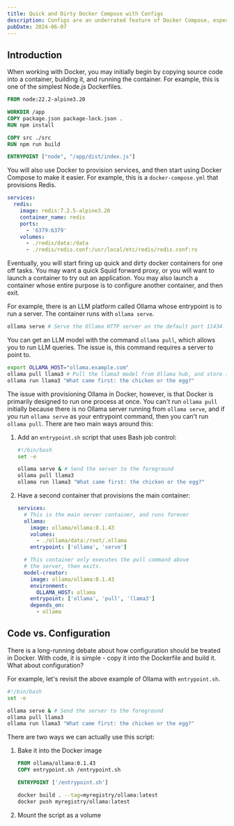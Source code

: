 ```yaml
---
title: Quick and Dirty Docker Compose with Configs
description: Configs are an underrated feature of Docker Compose, especially for simpler setups.
pubDate: 2024-06-07
---
```


## Introduction

When working with Docker, you may initially begin by copying source code into
a container, building it, and running the container.
For example, this is one of the simplest Node.js Dockerfiles.

```dockerfile
FROM node:22.2-alpine3.20

WORKDIR /app
COPY package.json package-lock.json .
RUN npm install

COPY src ./src
RUN npm run build

ENTRYPOINT ["node", "/app/dist/index.js"]
```

You will also use Docker to provision services, and then start using
Docker Compose to make it easier.
For example, this is a `docker-compose.yml` that provisions Redis.

```yaml
services:
  redis:
    image: redis:7.2.5-alpine3.20
    container_name: redis
    ports:
      - '6379:6379'
    volumes:
      - ./redis/data:/data
      - ./redis/redis.conf:/usr/local/etc/redis/redis.conf:ro
```

Eventually, you will start firing up quick and dirty docker containers for one off tasks.
You may want a quick Squid forward proxy, or you will want to launch a container
to try out an application.
You may also launch a container whose entire purpose is to configure another container,
and then exit.

For example, there is an LLM platform called Ollama whose entrypoint is to run a server.
The container runs with `ollama serve`.

```sh
ollama serve # Serve the Ollama HTTP server on the default port 11434
```

You can get an LLM model with the command `ollama pull`, which allows you to run LLM queries.
The issue is, this command requires a server to point to.

```sh
export OLLAMA_HOST="ollama.example.com"
ollama pull llama3 # Pull the llama3 model from Ollama hub, and store it on ollama.example.com
ollama run llama3 "What came first: the chicken or the egg?"
```

The issue with provisioning Ollama in Docker, however, is that Docker is primarily designed
to run one process at once.
You can't run `ollama pull` initially because there is no Ollama server running from
`ollama serve`, and if you run `ollama serve` as your entrypoint command, then you can't run
`ollama pull`.
There are two main ways around this:

1. Add an `entrypoint.sh` script that uses Bash job control:

    ```bash
    #!/bin/bash
    set -e

    ollama serve & # Send the server to the foreground
    ollama pull llama3
    ollama run llama3 "What came first: the chicken or the egg?"
    ```

2. Have a second container that provisions the main container:

    ```yaml
    services:
      # This is the main server container, and runs forever
      ollama:
        image: ollama/ollama:0.1.43
        volumes:
          - ./ollama/data:/root/.ollama
        entrypoint: ['ollama', 'serve']

      # This container only executes the pull command above
      # the server, then exits.
      model-creator:
        image: ollama/ollama:0.1.43
        environment:
          OLLAMA_HOST: ollama
        entrypoint: ['ollama', 'pull', 'llama3']
        depends_on:
          - ollama
    ```

## Code vs. Configuration

There is a long-running debate about how configuration should be treated
in Docker. With code, it is simple - copy it into the Dockerfile and build it.
What about configuration?

For example, let's revisit the above example of Ollama with `entrypoint.sh`.

```bash
#!/bin/bash
set -e

ollama serve & # Send the server to the foreground
ollama pull llama3
ollama run llama3 "What came first: the chicken or the egg?"
```

There are two ways we can actually use this script:

1. Bake it into the Docker image

    ```dockerfile
    FROM ollama/ollama:0.1.43
    COPY entrypoint.sh /entrypoint.sh

    ENTRYPOINT ['/entrypoint.sh']
    ```

    ```bash
    docker build . --tag=myregistry/ollama:latest
    docker push myregistry/ollama:latest
    ```

2. Mount the script as a volume

    